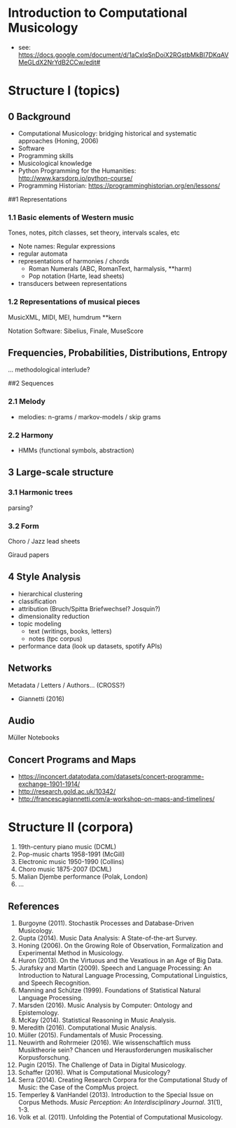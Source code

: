 # Introduction to Computational Musicology

- see: https://docs.google.com/document/d/1aCxlqSnDoiX2RGstbMkBI7DKqAVMeGLdX2NrYdB2CCw/edit#

# Structure I (topics)

## 0 Background

- Computational Musicology: bridging historical and systematic approaches (Honing, 2006)
- Software
- Programming skills
- Musicological knowledge 
- Python Programming for the Humanities: http://www.karsdorp.io/python-course/ 
- Programming Historian: https://programminghistorian.org/en/lessons/

##1 Representations

### 1.1 Basic elements of Western music

Tones, notes, pitch classes, set theory, intervals scales, etc

- Note names: Regular expressions
- regular automata
- representations of harmonies / chords
  - Roman Numerals (ABC, RomanText, harmalysis, **harm)
  - Pop notation (Harte, lead sheets)
- transducers between representations

### 1.2 Representations of musical pieces

MusicXML, MIDI, MEI, humdrum **kern

Notation Software: Sibelius, Finale, MuseScore

## Frequencies, Probabilities, Distributions, Entropy  

... methodological interlude?

##2  Sequences

### 2.1 Melody

- melodies: n-grams / markov-models / skip grams

### 2.2 Harmony

- HMMs (functional symbols, abstraction)

## 3 Large-scale structure

### 3.1 Harmonic trees

parsing?

### 3.2 Form

Choro / Jazz lead sheets

Giraud papers

## 4 Style Analysis

- hierarchical clustering
- classification
- attribution (Bruch/Spitta Briefwechsel? Josquin?)
- dimensionality reduction
- topic modeling 
  - text (writings, books, letters)
  - notes (tpc corpus)
- performance data (look up datasets, spotify APIs)

## Networks

Metadata / Letters / Authors... (CROSS?)
- Giannetti (2016)


## Audio

Müller Notebooks


## Concert Programs and Maps

- https://inconcert.datatodata.com/datasets/concert-programme-exchange-1901-1914/
- http://research.gold.ac.uk/10342/
- http://francescagiannetti.com/a-workshop-on-maps-and-timelines/


# Structure II (corpora)

1. 19th-century piano music (DCML)
2. Pop-music charts 1958-1991 (McGill)
3. Electronic music 1950-1990 (Collins)
4. Choro music 1875-2007 (DCML)
5. Malian Djembe performance (Polak, London)
6. ...



## References

1. Burgoyne (2011). Stochastik Processes and Database-Driven Musicology.
2. Gupta (2014). Music Data Analysis: A State-of-the-art Survey.
3. Honing (2006). On the Growing Role of Observation, Formalization and Experimental Method in Musicology.
4. Huron (2013). On the Virtuous and the Vexatious in an Age of Big Data.
5. Jurafsky and Martin (2009). Speech and Language Processing: An Introduction to Natural Language Processing, Computational Linguistics, and Speech Recognition. 
6. Manning and Schütze (1999). Foundations of Statistical Natural Language Processing. 
7. Marsden (2016). Music Analysis by Computer: Ontology and Epistemology.
8. McKay (2014). Statistical Reasoning in Music Analysis. 
9. Meredith (2016). Computational Music Analysis.
10. Müller (2015). Fundamentals of Music Processing.
11. Neuwirth and Rohrmeier (2016). Wie wissenschaftlich muss Musiktheorie sein? Chancen und Herausforderungen musikalischer Korpusforschung. 
12. Pugin (2015). The Challenge of Data in Digital Musicology.
13. Schaffer (2016). What is Computational Musicology?
14. Serra (2014). Creating Research Corpora for the Computational Study of Music: the Case of the CompMus project.
14. Temperley & VanHandel (2013). Introduction to the Special Issue on Corpus Methods. *Music Perception: An Interdisciplinary Journal*. 31(1), 1-3. 
15. Volk et al. (2011). Unfolding the Potential of Computational Musicology.